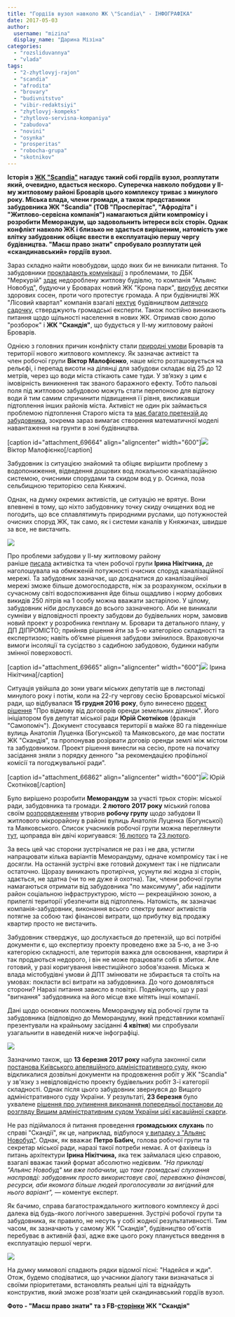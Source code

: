 ```yaml
---
title: "Гордіїв вузол навколо ЖК \"Scandia\" - ІНФОГРАФІКА"
date: 2017-05-03
author: 
  username: "mizina"
  display_name: "Дарина Мізіна"
categories: 
  - "rozsliduvannya"
  - "vlada"
tags: 
  - "2-zhytlovyj-rajon"
  - "scandia"
  - "afrodita"
  - "brovary"
  - "budivnitstvo"
  - "vibir-redaktsiyi"
  - "zhytlovyj-kompeks"
  - "zhytlovo-servisna-kompaniya"
  - "zabudova"
  - "novini"
  - "osynka"
  - "prosperitas"
  - "robocha-grupa"
  - "skotnikov"
---
```


**Історія з [ЖК "Scandia"](https://www.facebook.com/scandia.ua) нагадує такий собі гордіїв вузол, розплутати який, очевидно, вдасться нескоро. Суперечка навколо побудови у ІІ-му житловому районі Броварів цього комплексу триває з минулого року. Міська влада, члени громади, а також представники забудовника ЖК "Scandia" (ТОВ "Просперітас", "Афродіта" і "Житлово-сервісна компанія") намагаються дійти компромісу і розробити Меморандум, що задовольнить інтереси всіх сторін. Однак конфлікт навколо ЖК і близько не здається вирішеним, натомість уже влітку забудовник обіцяє ввести в експлуатацію першу чергу будівництва. "Маєш право знати" спробувало розплутати цей «скандинавський» гордіїв вузол.**

Зараз складно найти новобудови, щодо яких би не виникали питання. То забудовники [прокладають комунікації](https://mpz.brovary.org/zakonne-prokladannya-komunikatsij-chy-bomba-upovilnenoyi-diyi/) з проблемами, то ДБК "Меркурій" [здає](https://mpz.brovary.org/deshevi-kvartyry-vid-dbk-merkurij-ni-gazu-ni-liftiv-ni-dorogy/) недороблену житлову будівлю, то компанія "Альянс Новобуд", будуючи у Броварах новий ЖК "Крона парк", [вирубує](https://mpz.brovary.org/pid-nizh-63-sosny-ubyly-te-shho-davalo-zhyttya-foto/) десятки здорових сосен, проти чого протестує громада. А при будівництві ЖК "Лісовий квартал" компанія взагалі [нехтує](https://mpz.brovary.org/miska-vlada-prykryvaye-vykradennya-dytyachogo-sadochku/) будівництвом [дитячого садочку](https://mpz.brovary.org/chy-buty-shhe-odnomu-sadochku-u-lisovomu-kvartali/), стверджують громадські експерти. Також постійно виникають питання щодо щільності населення в нових ЖК. Отримав свою долю "розборок" і **ЖК "Скандія"**, що будується у ІІ-му житловому районі Броварів.

Однією з головних причин конфлікту стали [природні умови](https://mpz.brovary.org/pidtoplennya-brovariv-ozera-shho-roblyat-pogodu-u-misti/) Броварів та території нового житлового комплексу. Як зазначає активіст та член робочої групи **Віктор Малофієнко**, наше місто розташовується на рельєфі, і перепад висоти на ділянці для забудови складає від 25 до 12 метрів, через що води міста стікають саме туди. У зв’язку з цим є імовірність виникнення так званого баражного ефекту. Тобто пальові поля під житловою забудовою можуть стати перепоною для відтоку води й тим самим спричинити підвищення її рівня, викликавши підтоплення інших районів міста. Активіст не один рік займається проблемою підтоплення Старого міста та [має багато претензій до забудовника](https://mpz.brovary.org/brovarska-nyzyna-svitloshhyna-v-chasy-bezzakonnya/), зокрема зараз вимагає створення математичної моделі навантаження на грунти в зоні будівництва.

\[caption id="attachment\_69664" align="aligncenter" width="600"\][![](https://mpz.brovary.org/wp-content/uploads/2017/04/Malofiyenko.jpg)](https://mpz.brovary.org/wp-content/uploads/2017/04/Malofiyenko.jpg) Віктор Малофієнко\[/caption\]

Забудовник із ситуацією знайомий та обіцяє вирішити проблему з водопониження, відведення дощових вод локальною каналізаційною системою, очисними спорудами та скидом вод у р. Осинка, поза сельбищною територією села Княжичі.

Однак, на думку окремих активістів, це ситуацію не врятує. Вони впевнені в тому, що ніхто забудовнику точку скиду очищених вод не погодить, що все сплавлятимуть природними руслами, що потужностей очисних споруд ЖК, так само, як і системи каналів у Княжичах, швидше за все, не вистачить.

[![](https://mpz.brovary.org/wp-content/uploads/2017/04/17342951_393046821093647_6208376435033052061_n.jpg)](https://mpz.brovary.org/wp-content/uploads/2017/04/17342951_393046821093647_6208376435033052061_n.jpg)

Про проблеми забудови у ІІ-му житловому району раніше [писала](https://mpz.brovary.org/nebezpeky-zabudovy-ii-mikrorajonu/) активістка та член робочої групи **Ірина Нікітчина,** де наголошувала на обмеженій потужності очисних споруд каналізаційної мережі. Та забудовник зазначає, що доєднатися до каналізаційної мережі зможе більше домогосподарств, ніж за розрахунком, оскільки в сучасному світі водоспоживання йде більш ощадливо і норму добових викидів 250 літрів на 1 особу можна вважати застарілою. У цілому, забудовник ніби дослухався до всього зазначеного. Аби не виникали сумніви у відповідності проекту забудови до будівельних норм, замовив новий проект у розробника генплану м. Бровари та детального плану, у ДП ДІПРОМІСТО; прийняв рішення йти за 5-ю категорією складності та експертизою; навіть об’ємне рішення забудови змінилося. Враховуючи вимоги інсоляції та сусідство з садибною забудовою, будинки набули змінної поверховості.

\[caption id="attachment\_69665" align="aligncenter" width="600"\][![](https://mpz.brovary.org/wp-content/uploads/2017/04/Nikitchyna.jpg)](https://mpz.brovary.org/wp-content/uploads/2017/04/Nikitchyna.jpg) Ірина Нікітчина\[/caption\]

Ситуація увійшла до зони уваги міських депутатів ще в листопаді минулого року і потім, коли на 22-гу чергову сесію Броварської міської ради, що відбувалася **15 грудня 2016 року**, було винесено [проект рішення](http://brovary-rada.gov.ua/documents/26215.html) "Про відмову від договорів оренди земельних ділянок". Його ініціатором був депутат міської ради **Юрій Скотніков** (фракція "Самопоміч"). Документ стосувався території в майже 80 га південніше вулиць Анатолія Луценка (Богунської) та Маяковського, де має постати ЖК "Скандія", та пропонував розірвати договір оренди землі між містом та забудовником. Проект рішення винесли на сесію, проте на початку засідання зняли з порядку денного "за рекомендацією профільної комісії та погоджувальної ради".

\[caption id="attachment\_66862" align="aligncenter" width="600"\][![](https://mpz.brovary.org/wp-content/uploads/2017/02/skotnikov.jpg)](https://mpz.brovary.org/wp-content/uploads/2017/02/skotnikov.jpg) Юрій Скотніков\[/caption\]

Було вирішено розробити **Меморандум** за участі трьох сторін: міської ради, забудовника та громади. **2 лютого 2017 року** міський голова своїм [розпорядженням](http://brovary-rada.gov.ua/documents/26680.html) утворив **робочу групу** щодо забудови ІІ житлового мікрорайону в районі вулиць Анатолія Луценка (Богунської) та Маяковського. Список учасників робочої групи можна переглянути [тут](https://onedrive.live.com/view.aspx?resid=76CC13A1B9E773BD!2874&ithint=file%2Cdocx&app=Word&authkey=!AKrRDyCe6lQ6hG0), щоправда він двічі коригувався: [16 лютого](http://brovary-rada.gov.ua/documents/26763.html) та [23 лютого](http://brovary-rada.gov.ua/documents/26814.html).

За весь цей час сторони зустрічалися не раз і не два, устигли напрацювати кілька варіантів Меморандуму, одначе компромісу так і не досягли. На останній зустрічі вже готовий документ так і не підписали остаточно. Щоразу виникають протиріччя, усунути які жодна зі сторін, здається, не здатна (чи то не дуже й охотна). Так, члени робочої групи намагаються отримати від забудовника "по максимуму", аби наділити район соціальною інфраструктурою, місто — рекреаційною зоною, а прилеглі території убезпечити від підтоплень. Натомість, як зазначає компанія-забудовник, виконання всього спектру вимог активістів потягне за собою такі фінансові витрати, що прибутку від продажу квартир просто не вистачить.

Забудовник стверджує, що дослухається до претензій, що всі потрібні документи є, що експертизу проекту проведено вже за 5-ю, а не 3-ю категорією складності, але територія важка для освоювання, квартири й так продаються недорого, і він не може працювати собі в збиток. Але готовий, у разі коригування інвестиційного зобов'язання. Міська ж влада містобудівні умови й ДПТ змінювати не збирається та стоїть на умовах: покласти всі витрати на забудовника. До чого домовляться сторони? Наразі питання зависло в повітрі. Подейкують, що у разі "вигнання" забудовника на його місце вже мітять інші компанії.

Дані щодо основних положень Меморандуму від робочої групи та забудовника (відповідно до Меморандуму, який представники компанії презентували на крайньому засіданні **4 квітня**) ми спробували узагальнити в наведеній нижче інфографіці.

![](https://mpz.brovary.org/wp-content/uploads/2017/04/go.png)

Зазначимо також, що **13 березня 2017 року** набула законної сили [постанова Київського апеляційного адміністративного суду](http://reyestr.court.gov.ua/Review/65439464), якою відкликалися дозвільні документи на продовження робіт у ЖК "Scandia" у зв'язку з невідповідністю проекту будівельних робіт 3-ї категорії складності. Однак після цього забудовник звернувся до Вищого адміністративного суду України. У результаті, **23 березня** було ухвалене [рішення про зупинення виконання попередньої постанови до розгляду Вищим адміністративним судом України цієї касаційної скарги](http://reyestr.court.gov.ua/Review/65516417#).

Не раз підіймалося й питання проведення **громадських слухань** по справі "Скандії", як це, наприклад, відбулося [у випадку з "Альянс Новобуд"](https://mpz.brovary.org/u-brovarah-vidbulysya-gromadski-sluhannya-adminresurs-peremig-foto/). Однак, як вважає **Петро Бабич,** голова робочої групи та секретар міської ради, наразі такої потреби немає. А от фахівець із питань архітектури **Ірина Нікітчина,** яка теж займалася цією справою, взагалі вважає такий формат абсолютно недієвим. _"На прикладі "Альянс Новобуд" ми вже побачили, що таке громадські слухання насправді: забудовник просто використовує свої, переважно фінансові, ресурси, аби якомога більше людей проголосували за вигідний для нього варіант", —_ коментує експерт.

Як бачимо, справа багатостраждального житлового комплексу й досі далека від будь-якого логічного завершення. Зустрічі робочої групи та забудовника, як правило, не несуть у собі жодної результативності. Тим часом, як зазначають у самому ЖК "Скандія", будівництво об'єктів перебуває в активній фазі, адже вже цього року планується введення в експлуатацію першої черги.

[![](https://mpz.brovary.org/wp-content/uploads/2017/04/17629606_744804209026950_5339000099678123460_n.jpg)](https://mpz.brovary.org/wp-content/uploads/2017/04/17629606_744804209026950_5339000099678123460_n.jpg)

На думку мимоволі спадають рядки відомої пісні: "Надейся и жди". Отож, будемо сподіватися, що учасники діалогу таки визначаться зі своїми пріоритетами, встановлять реальні цілі та віднайдуть конструктив, який зможе розв'язати цей скандинавський гордіїв вузол.

**Фото - "Маєш право знати" та з FB-[сторінки](https://www.facebook.com/groups/scandia.for.life) ЖК "Скандія"**
